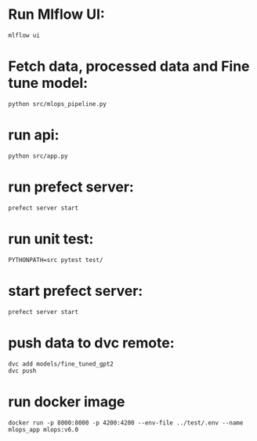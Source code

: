 # Run Mlflow UI:
    mlflow ui
# Fetch data, processed data and Fine tune model:
    python src/mlops_pipeline.py

# run api:
    python src/app.py
# run prefect server:
    prefect server start

# run unit test:
    PYTHONPATH=src pytest test/

# start prefect server:
    prefect server start

# push data to dvc remote:
    dvc add models/fine_tuned_gpt2
    dvc push 
    
# run docker image
    docker run -p 8000:8000 -p 4200:4200 --env-file ../test/.env --name mlops_app mlops:v6.0


